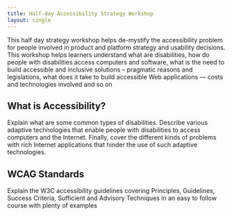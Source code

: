 ```yaml
---
title: Half-day Accessibility Strategy Workshop
layout: single
---
```

This half day strategy workshop helps de-mystify the accessibility problem for people involved in product and platform strategy and usability decisions. This workshop helps learners understand what are disabilities, how do people with disabilities access computers and software, what is the need to build accessible and inclusive solutions – pragmatic reasons and legislations, what does it take to build accessible Web applications — costs and technologies involved and so on

## What is Accessibility?
Explain what are some common types of disabilities. Describe various adaptive technologies that enable people with disabilities to access computers and the Internet. Finally, cover the different kinds of problems with rich Internet applications that hinder the use of such adaptive technologies.


## WCAG Standards
Explain the W3C accessibility guidelines covering Principles, Guidelines, Success Criteria, Sufficient and Advisory Techniques in an easy to follow course with plenty of examples

